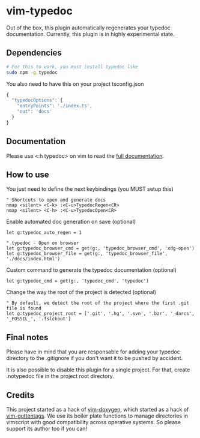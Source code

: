 # vim-typedoc
Out of the box, this plugin automatically regenerates your typedoc
documentation. Currently, this plugin is in highly experimental state.

## Dependencies
```sh
# For this to work, you must install typedoc like
sudo npm -g typedoc
```

You also need to have this on your project tsconfig.json
```typescript
{
  "typedocOptions": {
    "entryPoints": './index.ts',
    "out": 'docs'
  }
}
```

## Documentation
Please use <:h typedoc> on vim to read the [full documentation](https://github.com/Zeioth/vim-typedoc/blob/main/doc/typedoc.txt).

## How to use

You just need to define the next keybindings (you MUST setup this)

```
" Shortcuts to open and generate docs
nmap <silent> <C-k> :<C-u>TypedocRegen<CR>
nmap <silent> <C-h> :<C-u>TypedocOpen<CR>
```

Enable automated doc generation on save (optional)
```
let g:typedoc_auto_regen = 1

" typedoc - Open on browser
let g:typedoc_browser_cmd = get(g:, 'typedoc_browser_cmd', 'xdg-open')
let g:typedoc_browser_file = get(g:, 'typedoc_browser_file', './docs/index.html')
```

Custom command to generate the typedoc documentation (optional)

```
let g:typedoc_cmd = get(g:, 'typedoc_cmd', 'typedoc')
```

Change the way the root of the project is detected (optional)

```
" By default, we detect the root of the project where the first .git file is found
let g:typedoc_project_root = ['.git', '.hg', '.svn', '.bzr', '_darcs', '_FOSSIL_', '.fslckout']
```

## Final notes

Please have in mind that you are responsable for adding your typedoc directory to the .gitignore if you don't want it to be pushed by accident.

It is also possible to disable this plugin for a single project. For that, create .notypedoc file in the project root directory.

## Credits
This project started as a hack of [vim-doxygen](https://github.com/Zeioth/vim-doxygen), which started as a hack of [vim-guttentags](https://github.com/ludovicchabant/vim-gutentags). We use its boiler plate functions to manage directories in vimscript with good compatibility across operative systems. So please support its author too if you can!
